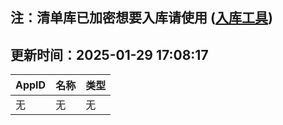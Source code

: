 ## 注：清单库已加密想要入库请使用 ([入库工具](https://github.com/BlankTMing/ManifestAutoUpdate/releases))

## 更新时间：2025-01-29 17:08:17
| AppID | 名称 | 类型  |
| :-------------------- | :----------------------------- | :----------- |
| 无 | 无 | 无 |
